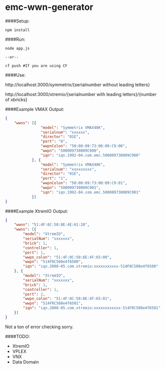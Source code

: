 # emc-wwn-generator

####Setup:
```shell
npm install
```

####Run:
```shell
node app.js

--or--

cf push #If you are using CF
```

####Use:

http://localhost:3000/symmetrix/{serialnumber without leading letters}

http://localhost:3000/xtremio/{serialnumber with leading letters}/{number of xbricks}

####Example VMAX Output:
```json
{
    "wwns": [{
                "model": "Symmetrix VMAX40K",
                "serialnum": "xxxxxx",
                "director": "01E",
                "port": "0",
                "wwpnColon": "50:00:09:73:00:09:C9:00",
                "wwpn": "500009730009C900",
                "iqn": "iqn.1992-04.com.emc.500009730009C900"
            }, {
                "model": "Symmetrix VMAX40K",
                "serialnum": "xxxxxxxxx",
                "director": "01E",
                "port": "1",
                "wwpnColon": "50:00:09:73:00:09:C9:01",
                "wwpn": "500009730009C901",
                "iqn": "iqn.1992-04.com.emc.500009730009C901"
            }]
}
```

####Example XtremIO Output:
```json
{
    "wwnn": "51:4F:0C:50:8E:4E:61:20",
    "wwns": [{
        "model": "XtremIO",
        "serialNum": "xxxxxxx",
        "brick": 1,
        "controller": 1,
        "port": 1,
        "wwpn_colon": "51:4F:0C:50:8E:4F:65:00",
        "wwpn": "514F0C508e4f6500",
        "iqn": "iqn.2008-05.com.xtremio:xxxxxxxxxxx-514F0C508e4f6500"
    }, {
        "model": "XtremIO",
        "serialNum": "xxxxxxx",
        "brick": 1,
        "controller": 1,
        "port": 2,
        "wwpn_colon": "51:4F:0C:50:8E:4F:65:01",
        "wwpn": "514F0C508e4f6501",
        "iqn": "iqn.2008-05.com.xtremio:xxxxxxxxxxxx-514F0C508e4f6501"
    }]
}
```

Not a ton of error checking sorry.

####TODO:
* XtremIO
* VPLEX
* VNX
* Data Domain
